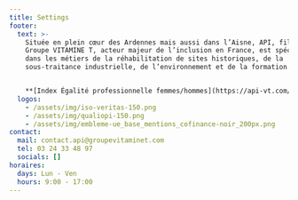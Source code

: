 ```yaml
---
title: Settings
footer:
  text: >-
    Située en plein cœur des Ardennes mais aussi dans l’Aisne, API, filiale du
    Groupe VITAMINE T, acteur majeur de l’inclusion en France, est spécialisée
    dans les métiers de la réhabilitation de sites historiques, de la
    sous-traitance industrielle, de l’environnement et de la formation.</br>


    **[Index Égalité professionnelle femmes/hommes](https://api-vt.com/mentions/)**
  logos:
    - /assets/img/iso-veritas-150.png
    - /assets/img/qualiopi-150.png
    - /assets/img/embleme-ue_base_mentions_cofinance-noir_200px.png
contact:
  mail: contact.api@groupevitaminet.com
  tel: 03 24 33 48 97
  socials: []
horaires:
  days: Lun - Ven
  hours: 9:00 - 17:00
---
```

